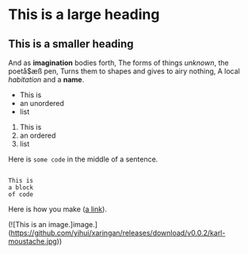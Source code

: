 # This is a large heading

## This is a smaller heading

And as **imagination** bodies forth,
The forms of things *unknown*, the poetå$æß pen,
Turns them to shapes and gives to airy nothing,
A local *habitation* and a **name**.

- This is
- an unordered
- list

1. This is
2. an ordered
3. list

Here is `some code` in the middle of a sentence.

```

This is
a block
of code
```

Here is how you make ([a link](https://www.wikipedia.org/)).

(![This is an image.]image.](https://github.com/yihui/xaringan/releases/download/v0.0.2/karl-moustache.jpg))
